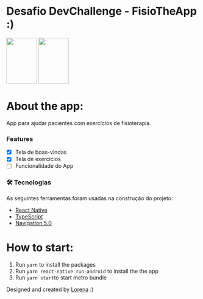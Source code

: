 
# Desafio DevChallenge - FisioTheApp :)

<p aling='center'>
<img src="https://user-images.githubusercontent.com/67912493/107262822-c9f8fa80-6a1f-11eb-8e08-25bd941abbe1.png" width="80" height="120">
<img src="https://user-images.githubusercontent.com/67912493/107262938-eb59e680-6a1f-11eb-80f3-bbc9f0f89fae.png" width="80" height="120">
</p>


# About the app:
App para ajudar pacientes com exercícios de fisioterapia.

### Features

- [x] Tela de boas-vindas
- [x] Tela de exercícios
- [ ] Funcionalidade do App

### 🛠 Tecnologias

As seguintes ferramentas foram usadas na construção do projeto:


- [React Native](https://reactnative.dev/)
- [TypeScript](https://www.typescriptlang.org/)
- [Navigation 5.0](https://reactnavigation.org/blog/2020/02/06/react-navigation-5.0/)


# How to start:
1. Run ```yarn``` to install the packages
2. Run ```yarn react-native run-android``` to install the the app
3. Run ```yarn start```to start metro bundle


Designed and created by  <a href="https://github.com/Lorenalgm">Lorena</a> :)

